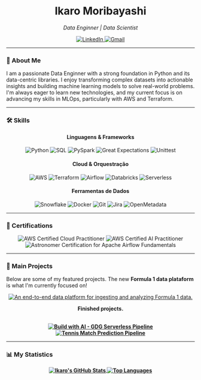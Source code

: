<div align="center">
  <h1 style="font-weight: bold;">Ikaro Moribayashi</h1>
  <p>
    <em>Data Enginner | Data Scientist</em>
  </p>
</div>

<div align="center">
  <a href="https://www.linkedin.com/in/ikarom/" target="_blank">
    <img src="https://img.shields.io/badge/LinkedIn-0077B5?style=for-the-badge&logo=linkedin&logoColor=white" alt="LinkedIn">
  </a>
  <a href="mailto:ikaromm@hotmail.com">
    <img src="https://img.shields.io/badge/Gmail-D14836?style=for-the-badge&logo=gmail&logoColor=white" alt="Gmail">
  </a>
</div>

---

### 👋 About Me

I am a passionate Data Enginner with a strong foundation in Python and its data-centric libraries. I enjoy transforming complex datasets into actionable insights and building machine learning models to solve real-world problems. I'm always eager to learn new technologies, and my current focus is on advancing my skills in MLOps, particularly with AWS and Terraform.

---

### 🛠️ Skills

<div align="center">
  <h4>Linguagens & Frameworks</h4>
  <p>
    <img alt="Python" src="https://img.shields.io/badge/Python-3776AB?style=for-the-badge&logo=python&logoColor=white" />
    <img alt="SQL" src="https://img.shields.io/badge/SQL-4479A1?style=for-the-badge&logo=mysql&logoColor=white" />
    <img alt="PySpark" src="https://img.shields.io/badge/PySpark-E25A1C?style=for-the-badge&logo=apache-spark&logoColor=white" />
    <img alt="Great Expectations" src="https://img.shields.io/badge/Great%20Expectations-FF6337?style=for-the-badge&logo=greatexpectations&logoColor=white" />
    <img alt="Unittest" src="https://img.shields.io/badge/unittest-14354C?style=for-the-badge&logo=python&logoColor=white" />
  </p>
  <h4>Cloud & Orquestração</h4>
  <p>
    <img alt="AWS" src="https://img.shields.io/badge/AWS-232F3E?style=for-the-badge&logo=amazon-aws&logoColor=white" />
    <img alt="Terraform" src="https://img.shields.io/badge/Terraform-7B42BC?style=for-the-badge&logo=terraform&logoColor=white" />
    <img alt="Airflow" src="https://img.shields.io/badge/Airflow-017CEE?style=for-the-badge&logo=apache-airflow&logoColor=white" />
    <img alt="Databricks" src="https://img.shields.io/badge/Databricks-FF3621?style=for-the-badge&logo=databricks&logoColor=white" />
    <img alt="Serverless" src="https://img.shields.io/badge/Serverless-FD5750?style=for-the-badge&logo=serverless&logoColor=white" />
  </p>
  <h4>Ferramentas de Dados</h4>
  <p>
    <img alt="Snowflake" src="https://img.shields.io/badge/Snowflake-29B5E8?style=for-the-badge&logo=snowflake&logoColor=white" />
    <img alt="Docker" src="https://img.shields.io/badge/Docker-2496ED?style=for-the-badge&logo=docker&logoColor=white" />
    <img alt="Git" src="https://img.shields.io/badge/Git-F05032?style=for-the-badge&logo=git&logoColor=white" />
    <img alt="Jira" src="https://img.shields.io/badge/Jira-0052CC?style=for-the-badge&logo=jira&logoColor=white" />
    <img alt="OpenMetadata" src="https://img.shields.io/badge/OpenMetadata-516FFF?style=for-the-badge&logo=data-lineage&logoColor=white" />
  </p>
</div>

---

### 📜 Certifications
<div align="center">
  <img src="https://img.shields.io/badge/AWS_Certified_Cloud_Practitioner-232F3E?style=for-the-badge&logo=amazon-aws&logoColor=white" alt="AWS Certified Cloud Practitioner">
  <img src="https://img.shields.io/badge/AWS_Certified_AI_Practitioner-232F3E?style=for-the-badge&logo=amazon-aws&logoColor=white" alt="AWS Certified AI Practitioner">
  <img src="https://img.shields.io/badge/Astronomer_Certified_Airflow_Fundamentals-017CEE?style=for-the-badge&logo=apache-airflow&logoColor=white" alt="Astronomer Certification for Apache Airflow Fundamentals">
</div>

---

### 🚀 Main Projects

Below are some of my featured projects. The new **Formula 1 data plataform** is what I'm currently focused on!

<div align="center">
  <a href="https://github.com/ikaromm/f1-data-platform">
    <img src="https://denvercoder1-github-readme-stats.vercel.app/api/pin/?username=ikaromm&repo=f1-data-platform&theme=dark&hide_border=true" alt="An end-to-end data platform for ingesting and analyzing Formula 1 data.">
  </a>
  <p><b>Finished projects.</p>
</div>
<br>
<div align="center">
    <a href="https://github.com/ikaromm/build-with-ai-gdg">
    <img src="https://denvercoder1-github-readme-stats.vercel.app/api/pin/?username=ikaromm&repo=build-with-ai-gdg&theme=dark&hide_border=true" alt="Build with AI - GDG Serverless Pipeline">
  </a>
  <a href="https://github.com/ikaromm/class_tennis">
    <img src="https://denvercoder1-github-readme-stats.vercel.app/api/pin/?username=ikaromm&repo=class_tennis&theme=dark&hide_border=true" alt="Tennis Match Prediction Pipeline">
  </a>
</div>

---

### 📊 My Statistics

<div align="center">
  <a href="https://github.com/ikaromm">
    <img align="center" src="https://github-readme-stats.vercel.app/api?username=ikaromm&show_icons=true&theme=dark&hide_border=true&count_private=true" alt="Ikaro's GitHub Stats" />
  </a>
  <a href="https://github.com/ikaromm">
    <img align="center" src="https://github-readme-stats.vercel.app/api/top-langs/?username=ikaromm&theme=dark&hide_border=true&layout=compact" alt="Top Languages" />
  </a>
</div>
